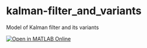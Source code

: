 # kalman-filter_and_variants
Model of Kalman filter and its variants


[![Open in MATLAB Online](https://www.mathworks.com/images/responsive/global/open-in-matlab-online.svg)](https://matlab.mathworks.com/open/github/v1?repo=BusuyiOAdebayo/kalman-filter_and_variants)
